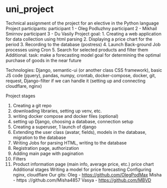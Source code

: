 # uni_project

Technical assignment of the project for an elective in the Python language Project participants: participant 1 - Oleg Podluzhny participant 2 - Mikhail Smirnov participant 3 - Du Vasily Project goal: 1. Creating a web application for data collection using html parsing 2. Displaying a price chart for the period 3. Recording to the database (postress) 4. Launch Back-ground Job processes using Cron 5. Search for selected products and filter them Additional. task: make a forecasting model goal for determining the optimal purchase of goods in the near future

Technologies:
Django, semantic-ui (or another class CSS framework), basic JS code (jquery), pandas, numpy, crontab, docker-compose, docker, git, request, Django-filter
if we can handle it (setting up and connecting cloudflare, nginx)

Project stages
1) Creating a git repo
2) downloading libraries, setting up venv, etc.
3) writing docker compose and docker files (optional)
4) setting up Django, choosing a database, connection setup
5) Creating a superuser, 1 launch of django
6) Extending the user class (avatar, fields), models in the database, migration to the database
7) Writing Jobs for parsing HTML, writing to the database
8) Registration page, authorization
9) Adding main page with pagination
10) Filters
11) Product information page (main info, average price, etc.) price chart
Additional stages
Writing a model for price forecasting
Configuring nginx, cloudflare
Our gits:
Oleg - https://github.com/OlegPodMax
Misha - https ://github.com/Misha4857
Vasya - https://github.com/MBVD